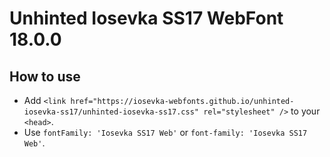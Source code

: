 # Unhinted Iosevka SS17 WebFont 18.0.0

## How to use

- Add `<link href="https://iosevka-webfonts.github.io/unhinted-iosevka-ss17/unhinted-iosevka-ss17.css" rel="stylesheet" />` to your `<head>`.
- Use `fontFamily: 'Iosevka SS17 Web'` or `font-family: 'Iosevka SS17 Web'`.
